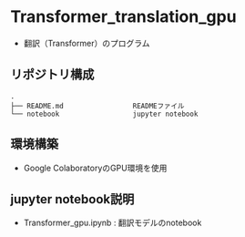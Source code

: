 # Transformer_translation_gpu
* 翻訳（Transformer）のプログラム

## リポジトリ構成
```
.
├── README.md                 READMEファイル
└── notebook                  jupyter notebook
```

## 環境構築

* Google ColaboratoryのGPU環境を使用

## jupyter notebook説明
* Transformer_gpu.ipynb : 翻訳モデルのnotebook
